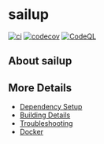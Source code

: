 # sailup

[![ci](https://github.com/cplusplus-lang/sailup/actions/workflows/ci.yml/badge.svg)](https://github.com/cplusplus-lang/sailup/actions/workflows/ci.yml)
[![codecov](https://codecov.io/gh/cplusplus-lang/sailup/branch/main/graph/badge.svg)](https://codecov.io/gh/cplusplus-lang/sailup)
[![CodeQL](https://github.com/cplusplus-lang/sailup/actions/workflows/codeql-analysis.yml/badge.svg)](https://github.com/cplusplus-lang/sailup/actions/workflows/codeql-analysis.yml)

## About sailup



## More Details

 * [Dependency Setup](README_dependencies.md)
 * [Building Details](README_building.md)
 * [Troubleshooting](README_troubleshooting.md)
 * [Docker](README_docker.md)
